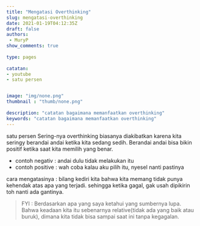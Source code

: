 ```yaml
---
title: "Mengatasi Overthinking"
slug: mengatasi-overthinking
date: 2021-01-19T04:12:35Z
draft: false 
authors:
 - MuryP
show_comments: true 
 
type: pages 
 
catatan: 
- youtube
- satu persen


image: "img/none.png" 
thumbnail : "thumb/none.png" 
 
description: "catatan bagaimana memanfaatkan overthinking" 
keywords: "catatan bagaimana memanfaatkan overthinking" 
--- 
```


satu persen
Sering-nya overthinking biasanya diakibatkan karena kita seringy berandai andai ketika kita sedang sedih. Berandai andai bisa bikin positif ketika saat kita memilih yang benar.

- contoh negativ : andai dulu tidak melakukan itu
- contoh positive : wah coba kalau aku pilih itu, nyesel nanti pastinya

cara mengatasinya : bilang kediri kita bahwa kita memang tidak punya kehendak atas apa yang terjadi. sehingga ketika gagal, gak usah dipikirin toh nanti ada gantinya.

> FYI : Berdasarkan apa yang saya ketahui yang sumbernya lupa. Bahwa keadaan kita itu sebenarnya relative(tidak ada yang baik atau buruk), dimana kita tidak bisa sampai saat ini tanpa kegagalan. 